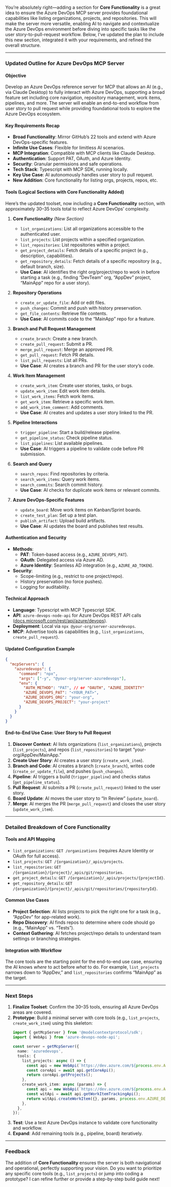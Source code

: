 You’re absolutely right—adding a section for **Core Functionality** is a great idea to ensure the Azure DevOps MCP server provides foundational capabilities like listing organizations, projects, and repositories. This will make the server more versatile, enabling AI to navigate and contextualize the Azure DevOps environment before diving into specific tasks like the user story-to-pull-request workflow. Below, I’ve updated the plan to include this new section, integrated it with your requirements, and refined the overall structure.

---

### Updated Outline for Azure DevOps MCP Server

#### Objective
Develop an Azure DevOps reference server for MCP that allows an AI (e.g., via Claude Desktop) to fully interact with Azure DevOps, supporting a broad feature set including core navigation, repository management, work items, pipelines, and more. The server will enable an end-to-end workflow from user story to pull request while providing foundational tools to explore the Azure DevOps ecosystem.

#### Key Requirements Recap
- **Broad Functionality**: Mirror GitHub’s 22 tools and extend with Azure DevOps-specific features.
- **Infinite Use Cases**: Flexible for limitless AI scenarios.
- **MCP Integration**: Compatible with MCP clients like Claude Desktop.
- **Authentication**: Support PAT, OAuth, and Azure Identity.
- **Security**: Granular permissions and safe operations.
- **Tech Stack**: Typescript with MCP SDK, running locally.
- **Key Use Case**: AI autonomously handles user story to pull request.
- **New Addition**: Core functionality for listing orgs, projects, repos, etc.

#### Tools (Logical Sections with Core Functionality Added)
Here’s the updated toolset, now including a **Core Functionality** section, with approximately 30–35 tools total to reflect Azure DevOps’ complexity.

1. **Core Functionality** *(New Section)*
   - `list_organizations`: List all organizations accessible to the authenticated user.
   - `list_projects`: List projects within a specified organization.
   - `list_repositories`: List repositories within a project.
   - `get_project_details`: Fetch details of a specific project (e.g., description, capabilities).
   - `get_repository_details`: Fetch details of a specific repository (e.g., default branch, size).
   - **Use Case**: AI identifies the right org/project/repo to work in before starting a task (e.g., finding “DevTeam” org, “AppDev” project, “MainApp” repo for a user story).

2. **Repository Operations**
   - `create_or_update_file`: Add or edit files.
   - `push_changes`: Commit and push with history preservation.
   - `get_file_contents`: Retrieve file contents.
   - **Use Case**: AI commits code to the “MainApp” repo for a feature.

3. **Branch and Pull Request Management**
   - `create_branch`: Create a new branch.
   - `create_pull_request`: Submit a PR.
   - `merge_pull_request`: Merge an approved PR.
   - `get_pull_request`: Fetch PR details.
   - `list_pull_requests`: List all PRs.
   - **Use Case**: AI creates a branch and PR for the user story’s code.

4. **Work Item Management**
   - `create_work_item`: Create user stories, tasks, or bugs.
   - `update_work_item`: Edit work item details.
   - `list_work_items`: Fetch work items.
   - `get_work_item`: Retrieve a specific work item.
   - `add_work_item_comment`: Add comments.
   - **Use Case**: AI creates and updates a user story linked to the PR.

5. **Pipeline Interactions**
   - `trigger_pipeline`: Start a build/release pipeline.
   - `get_pipeline_status`: Check pipeline status.
   - `list_pipelines`: List available pipelines.
   - **Use Case**: AI triggers a pipeline to validate code before PR submission.

6. **Search and Query**
   - `search_repos`: Find repositories by criteria.
   - `search_work_items`: Query work items.
   - `search_commits`: Search commit history.
   - **Use Case**: AI checks for duplicate work items or relevant commits.

7. **Azure DevOps-Specific Features**
   - `update_board`: Move work items on Kanban/Sprint boards.
   - `create_test_plan`: Set up a test plan.
   - `publish_artifact`: Upload build artifacts.
   - **Use Case**: AI updates the board and publishes test results.

#### Authentication and Security
- **Methods**:
  - **PAT**: Token-based access (e.g., `AZURE_DEVOPS_PAT`).
  - **OAuth**: Delegated access via Azure AD.
  - **Azure Identity**: Seamless AD integration (e.g., `AZURE_AD_TOKEN`).
- **Security**:
  - Scope-limiting (e.g., restrict to one project/repo).
  - History preservation (no force pushes).
  - Logging for auditability.

#### Technical Approach
- **Language**: Typescript with MCP Typescript SDK.
- **API**: `azure-devops-node-api` for Azure DevOps REST API calls ([docs.microsoft.com/rest/api/azure/devops](https://learn.microsoft.com/en-us/rest/api/azure/devops/)).
- **Deployment**: Local via `npx @your-org/server-azuredevops`.
- **MCP**: Advertise tools as capabilities (e.g., `list_organizations`, `create_pull_request`).

#### Updated Configuration Example
```json
{
  "mcpServers": {
    "azuredevops": {
      "command": "npx",
      "args": ["-y", "@your-org/server-azuredevops"],
      "env": {
        "AUTH_METHOD": "PAT", // or "OAUTH", "AZURE_IDENTITY"
        "AZURE_DEVOPS_PAT": "<YOUR_PAT>",
        "AZURE_DEVOPS_ORG": "your-org",
        "AZURE_DEVOPS_PROJECT": "your-project"
      }
    }
  }
}
```

#### End-to-End Use Case: User Story to Pull Request
1. **Discover Context**: AI lists organizations (`list_organizations`), projects (`list_projects`), and repos (`list_repositories`) to target “your-org/AppDev/MainApp.”
2. **Create User Story**: AI creates a user story (`create_work_item`).
3. **Branch and Code**: AI creates a branch (`create_branch`), writes code (`create_or_update_file`), and pushes (`push_changes`).
4. **Pipeline**: AI triggers a build (`trigger_pipeline`) and checks status (`get_pipeline_status`).
5. **Pull Request**: AI submits a PR (`create_pull_request`) linked to the user story.
6. **Board Update**: AI moves the user story to “In Review” (`update_board`).
7. **Merge**: AI merges the PR (`merge_pull_request`) and closes the user story (`update_work_item`).

---

### Detailed Breakdown of Core Functionality

#### Tools and API Mapping
- `list_organizations`: `GET /organizations` (requires Azure Identity or OAuth for full access).
- `list_projects`: `GET /{organization}/_apis/projects`.
- `list_repositories`: `GET /{organization}/{project}/_apis/git/repositories`.
- `get_project_details`: `GET /{organization}/_apis/projects/{projectId}`.
- `get_repository_details`: `GET /{organization}/{project}/_apis/git/repositories/{repositoryId}`.

#### Common Use Cases
- **Project Selection**: AI lists projects to pick the right one for a task (e.g., “AppDev” for app-related work).
- **Repo Discovery**: AI finds repos to determine where code should go (e.g., “MainApp” vs. “Tests”).
- **Context Gathering**: AI fetches project/repo details to understand team settings or branching strategies.

#### Integration with Workflow
The core tools are the starting point for the end-to-end use case, ensuring the AI knows *where* to act before *what* to do. For example, `list_projects` narrows down to “AppDev,” and `list_repositories` confirms “MainApp” as the target.

---

### Next Steps
1. **Finalize Toolset**: Confirm the 30–35 tools, ensuring all Azure DevOps areas are covered.
2. **Prototype**: Build a minimal server with core tools (e.g., `list_projects`, `create_work_item`) using this skeleton:
   ```typescript
   import { getMcpServer } from '@modelcontextprotocol/sdk';
   import { WebApi } from 'azure-devops-node-api';

   const server = getMcpServer({
     name: 'azuredevops',
     tools: {
       list_projects: async () => {
         const api = new WebApi(`https://dev.azure.com/${process.env.AZURE_DEVOPS_ORG}`, process.env.AZURE_DEVOPS_PAT);
         const coreApi = await api.getCoreApi();
         return coreApi.getProjects();
       },
       create_work_item: async (params) => {
         const api = new WebApi(`https://dev.azure.com/${process.env.AZURE_DEVOPS_ORG}`, process.env.AZURE_DEVOPS_PAT);
         const witApi = await api.getWorkItemTrackingApi();
         return witApi.createWorkItem({}, params, process.env.AZURE_DEVOPS_PROJECT, 'User Story');
       },
     },
   });
   ```
3. **Test**: Use a test Azure DevOps instance to validate core functionality and workflow.
4. **Expand**: Add remaining tools (e.g., pipeline, board) iteratively.

---

### Feedback
The addition of **Core Functionality** ensures the server is both navigational and operational, perfectly supporting your vision. Do you want to prioritize any specific core tools (e.g., `list_projects`) or jump into coding a prototype? I can refine further or provide a step-by-step build guide next!
